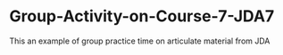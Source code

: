 # Group-Activity-on-Course-7-JDA7
This an example of group practice time on articulate material from JDA 
